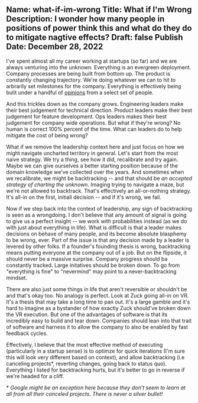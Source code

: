 Name: what-if-im-wrong
Title: What if I'm Wrong
Description: I wonder how many people in positions of power think this and what do they do to mitigate nagtive effects?
Draft: false
Publish Date: December 28, 2022
---

I've spent almost all my career working at startups (so far) and we are always
venturing into the unknown. Everything is an evergreen deployment. Company
processes are being built from bottom up. The product is constantly changing
trajectory. We're doing whatever we can to hit to arbrarily set milestones for
the company. Everything is effectively being bulit under a handful of
[opinions](/post/strong-opinions-loosely-held/) from a select set of people.

And this trickles down as the company grows. Engineering leaders make their best
judgement for technical direction. Product leaders make their best judgement for
feature development. Ops leaders makes their best judgement for company wide
operations. But what if they're wrong? No human is correct 100% percent of the
time. What can leaders do to help mitigate the cost of being wrong?

What if we remove the leadership context here and just focus on how we might
navigate uncharted territory in general. Let's start from the most naive
strategy. We try a thing, see how it did, recalibrate and try again. Maybe we
can give ourselves a better starting position because of the domain knowledge
we've collected over the years. And sometimes when we recalibrate, we might be
backtracking -- and that should be _an accepted strategy of charting the
unknown_. Imaging trying to navigate a maze, but we're not allowed to backtrack.
That's effectively an all-or-nothing strategy. It's all-in on the first,
initiall decision -- and if it's wrong, we fail.

Now if we step back into the context of leadership, any sign of backtracking is
seen as a wrongdoing. I don't believe that any amount of signal is going to give
us a perfect insight -- we work with probabilities instead (as we do with just
about everything in life). What is difficult is that a leader makes decisions on
behave of many people, and its become absolute blasphemy to be wrong, ever. Part
of the issue is that any decision made by a leader is levered by other folks. If
a founder's founding thesis is wrong, backtracking means putting everyone at the
company out of a job. But on the flipside, it should never be a massive
surprise. Company progress should ba constantly tracked. Large initatives should
be broken down. To go from "everything is fine" to "nevermind" may point to a
never-backtracking mindset.

There are also just some things in life that aren't reversible or shouldn't be
and that's okay too. No analogy is perfect. Look at Zuck going all-in on VR.
It's a thesis that may take a long time to pan out. It's a large gamble and it's
hard to imagine as a bystander of how exactly Zuck should've broken down the VR
execution. But one of the advantages of software is that its incredibly easy to
build and tear down. Companies should lean into that trait of software and
harness it to allow the company to also be enabled by fast feedback cycles. 

Effectively, I believe that the most effective method of executing (particularly
in a startup sense) is to optimze for quick iterations (I'm sure this will look
very different based on context), and allow backtracking (i.e canceling
projects*, reverting changes, going back to status quo). Everything I listed for
backtracking hurts, but it's better to go in reverse if we're headed for a
cliff.

\* _Google might be an exception here because they don't seem to learn at all
from all their canceled projects. There is never a silver bullet!_
